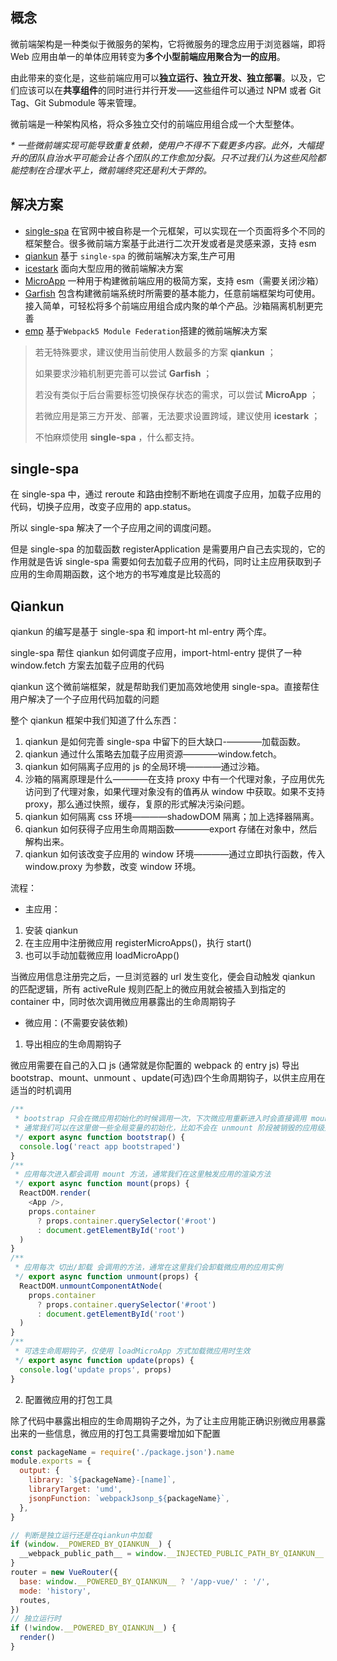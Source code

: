 ## 概念

微前端架构是一种类似于微服务的架构，它将微服务的理念应用于浏览器端，即将 Web 应用由单一的单体应用转变为**多个小型前端应用聚合为一的应用**。

由此带来的变化是，这些前端应用可以**独立运行、独立开发、独立部署**。以及，它们应该可以在**共享组件**的同时进行并行开发——这些组件可以通过 NPM 或者 Git Tag、Git Submodule 等来管理。

微前端是一种架构风格，将众多独立交付的前端应用组合成一个大型整体。

_* 一些微前端实现可能导致重复依赖，使用户不得不下载更多内容。此外，大幅提升的团队自治水平可能会让各个团队的工作愈加分裂。只不过我们认为这些风险都能控制在合理水平上，微前端终究还是利大于弊的。_

## 解决方案

- [single-spa](https://single-spa.js.org/) 在官网中被自称是一个元框架，可以实现在一个页面将多个不同的框架整合。很多微前端方案基于此进行二次开发或者是灵感来源，支持 esm
- [qiankun](https://qiankun.umijs.org/zh) 基于 `single-spa` 的微前端解决方案,生产可用
- [icestark](https://micro-frontends.ice.work/) 面向大型应用的微前端解决方案
- [MicroApp](https://cangdu.org/micro-app/) 一种用于构建微前端应用的极简方案，支持 esm（需要关闭沙箱）
- [Garfish](https://garfish.top/) 包含构建微前端系统时所需要的基本能力，任意前端框架均可使用。接入简单，可轻松将多个前端应用组合成内聚的单个产品。沙箱隔离机制更完善
- [emp](https://github.com/efoxTeam/emp) 基于`Webpack5 Module Federation`搭建的微前端解决方案

> 若无特殊要求，建议使用当前使用人数最多的方案 **qiankun** ；
> 
> 如果要求沙箱机制更完善可以尝试 **Garfish** ；
>
> 若没有类似于后台需要标签切换保存状态的需求，可以尝试 **MicroApp** ；
>
> 若微应用是第三方开发、部署，无法要求设置跨域，建议使用 **icestark** ；
>
> 不怕麻烦使用 **single-spa** ，什么都支持。

## single-spa

在 single-spa 中，通过 reroute 和路由控制不断地在调度子应用，加载子应用的代码，切换子应用，改变子应用的 app.status。

所以 single-spa 解决了一个子应用之间的调度问题。

但是 single-spa 的加载函数 registerApplication 是需要用户自己去实现的，它的作用就是告诉 single-spa 需要如何去加载子应用的代码，同时让主应用获取到子应用的生命周期函数，这个地方的书写难度是比较高的

## Qiankun

qiankun 的编写是基于 single-spa 和 import-ht ml-entry 两个库。

single-spa 帮住 qiankun 如何调度子应用，import-html-entry 提供了一种 window.fetch 方案去加载子应用的代码

qiankun 这个微前端框架，就是帮助我们更加高效地使用 single-spa。直接帮住用户解决了一个子应用代码加载的问题

整个 qiankun 框架中我们知道了什么东西：

1. qiankun 是如何完善 single-spa 中留下的巨大缺口-————加载函数。
2. qiankun 通过什么策略去加载子应用资源————window.fetch。
3. qiankun 如何隔离子应用的 js 的全局环境————通过沙箱。
4. 沙箱的隔离原理是什么————在支持 proxy 中有一个代理对象，子应用优先访问到了代理对象，如果代理对象没有的值再从 window 中获取。如果不支持 proxy，那么通过快照，缓存，复原的形式解决污染问题。
5. qiankun 如何隔离 css 环境————shadowDOM 隔离；加上选择器隔离。
6. qiankun 如何获得子应用生命周期函数————export 存储在对象中，然后解构出来。
7. qiankun 如何该改变子应用的 window 环境————通过立即执行函数，传入 window.proxy 为参数，改变 window 环境。

流程：

- 主应用：

1. 安装 qiankun
2. 在主应用中注册微应用 registerMicroApps()，执行 start()
3. 也可以手动加载微应用 loadMicroApp()

当微应用信息注册完之后，一旦浏览器的 url 发生变化，便会自动触发 qiankun 的匹配逻辑，所有 activeRule 规则匹配上的微应用就会被插入到指定的 container 中，同时依次调用微应用暴露出的生命周期钩子

- 微应用：(不需要安装依赖)

1. 导出相应的生命周期钩子

微应用需要在自己的入口 js (通常就是你配置的 webpack 的 entry js) 导出 bootstrap、mount、unmount 、update(可选)四个生命周期钩子，以供主应用在适当的时机调用

```js
/**
 * bootstrap 只会在微应用初始化的时候调用一次，下次微应用重新进入时会直接调用 mount 钩子，不会再重复触发 bootstrap。
 * 通常我们可以在这里做一些全局变量的初始化，比如不会在 unmount 阶段被销毁的应用级别的缓存等。
 */ export async function bootstrap() {
  console.log('react app bootstraped')
}
/**
 * 应用每次进入都会调用 mount 方法，通常我们在这里触发应用的渲染方法
 */ export async function mount(props) {
  ReactDOM.render(
    <App />,
    props.container
      ? props.container.querySelector('#root')
      : document.getElementById('root')
  )
}
/**
 * 应用每次 切出/卸载 会调用的方法，通常在这里我们会卸载微应用的应用实例
 */ export async function unmount(props) {
  ReactDOM.unmountComponentAtNode(
    props.container
      ? props.container.querySelector('#root')
      : document.getElementById('root')
  )
}
/**
 * 可选生命周期钩子，仅使用 loadMicroApp 方式加载微应用时生效
 */ export async function update(props) {
  console.log('update props', props)
}
```

2. 配置微应用的打包工具

除了代码中暴露出相应的生命周期钩子之外，为了让主应用能正确识别微应用暴露出来的一些信息，微应用的打包工具需要增加如下配置

```js
const packageName = require('./package.json').name
module.exports = {
  output: {
    library: `${packageName}-[name]`,
    libraryTarget: 'umd',
    jsonpFunction: `webpackJsonp_${packageName}`,
  },
}

// 判断是独立运行还是在qiankun中加载
if (window.__POWERED_BY_QIANKUN__) {
  __webpack_public_path__ = window.__INJECTED_PUBLIC_PATH_BY_QIANKUN__
}
router = new VueRouter({
  base: window.__POWERED_BY_QIANKUN__ ? '/app-vue/' : '/',
  mode: 'history',
  routes,
})
// 独立运行时
if (!window.__POWERED_BY_QIANKUN__) {
  render()
}
```
